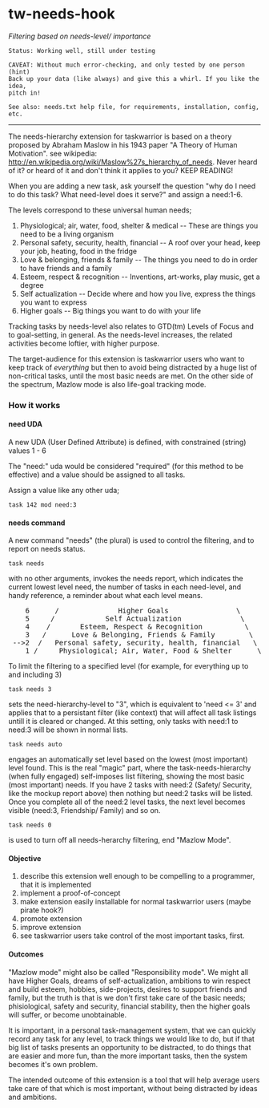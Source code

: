 # tw-needs-hook
_Filtering based on needs-level/ importance_

    Status: Working well, still under testing
    
    CAVEAT: Without much error-checking, and only tested by one person (hint)
    Back up your data (like always) and give this a whirl. If you like the idea,
    pitch in!

    See also: needs.txt help file, for requirements, installation, config, etc.
----
The needs-hierarchy extension for taskwarrior is based on a theory proposed by Abraham Maslow in his 1943 paper "A Theory of Human Motivation". see wikipedia: http://en.wikipedia.org/wiki/Maslow%27s_hierarchy_of_needs. Never heard of it? or heard of it and don't think it applies to you? KEEP READING! 

When you are adding a new task, ask yourself the question "why do I need to do this task? What need-level does it serve?" and assign a need:1-6.

The levels correspond to these universal human needs;

1. Physiological; air, water, food, shelter & medical
    -- These are things you need to be a living organism
2. Personal safety, security, health, financial
    -- A roof over your head, keep your job, heating, food in the fridge
3. Love & belonging, friends & family
    -- The things you need to do in order to have friends and a family
4. Esteem, respect & recognition
    -- Inventions, art-works, play music, get a degree
5. Self actualization
    -- Decide where and how you live, express the things you want to express
6. Higher goals
    -- Big things you want to do with your life

Tracking tasks by needs-level also relates to GTD(tm) Levels of Focus and to goal-setting, in general. As the needs-level increases, the related activities become loftier, with higher purpose. 

The target-audience for this extension is taskwarrior users who want to keep track of _everything_ but then to avoid being distracted by a huge list of non-critical tasks, until the most basic needs are met. On the other side of the spectrum, Mazlow mode is also life-goal tracking mode.

### How it works

#### need UDA
A new UDA (User Defined Attribute) is defined, with constrained (string) values 1 - 6

The "need:" uda would be considered "required" (for this method to be effective) and a value should be assigned to all tasks.

Assign a value like any other uda;

    task 142 mod need:3

#### needs command
A new command "needs" (the plural) is used to control the filtering, and to report on needs status.

    task needs
with no other arguments, invokes the needs report, which indicates the current lowest level need,
the number of tasks in each need-level, and handy reference, a reminder about what each level means.
<pre>
    6      /              Higher Goals                \      (2)
    5     /            Self Actualization              \     (2)
    4    /       Esteem, Respect & Recognition          \   (17)
    3   /      Love & Belonging, Friends & Family        \  (32)
 -->2  /   Personal safety, security, health, financial   \  (2)
    1 /     Physiological; Air, Water, Food & Shelter      \ (0)
</pre>
To limit the filtering to a specified level (for example, for everything up to and including 3)

    task needs 3
sets the need-hierarchy-level to "3", which is equivalent to 'need <= 3' and applies that to a persistant filter (like context) that will affect all task listings untill it is cleared or changed.
At this setting, only tasks with need:1 to need:3 will be shown in normal lists.

    task needs auto
engages an automatically set level based on the lowest (most important) level found. This is the real "magic" part, where the task-needs-hierarchy (when fully engaged) self-imposes list filtering, showing the most basic (most important) needs. If you have 2 tasks with need:2 (Safety/ Security, like the mockup report above) then nothing but need:2 tasks will be listed. Once you complete all of the need:2 level tasks, the next level becomes visible (need:3, Friendship/ Family) and so on.

    task needs 0
is used to turn off all needs-herarchy filtering, end "Mazlow Mode".

#### Objective

1. describe this extension well enough to be compelling to a programmer, that it is implemented
2. implement a proof-of-concept
3. make extension easily installable for normal taskwarrior users (maybe pirate hook?)
4. promote extension
5. improve extension
6. see taskwarrior users take control of the most important tasks, first.

#### Outcomes

"Mazlow mode" might also be called "Responsibility mode". We might all have Higher Goals, dreams of self-actualization, ambitions to win respect and build esteem, hobbies, side-projects, desires to support friends and family, but the truth is that is we don't first take care of the basic needs; phisiological, safety and security, financial stability, then the higher goals will suffer, or become unobtainable. 

It is important, in a personal task-management system, that we can quickly record any task for any level, to track things we would like to do, but if that big list of tasks presents an opportunity to be distracted, to do things that are easier and more fun, than the more important tasks, then the system becomes it's own problem.

The intended outcome of this extension is a tool that will help average users take care of that which is most important, without being distracted by ideas and ambitions. 



